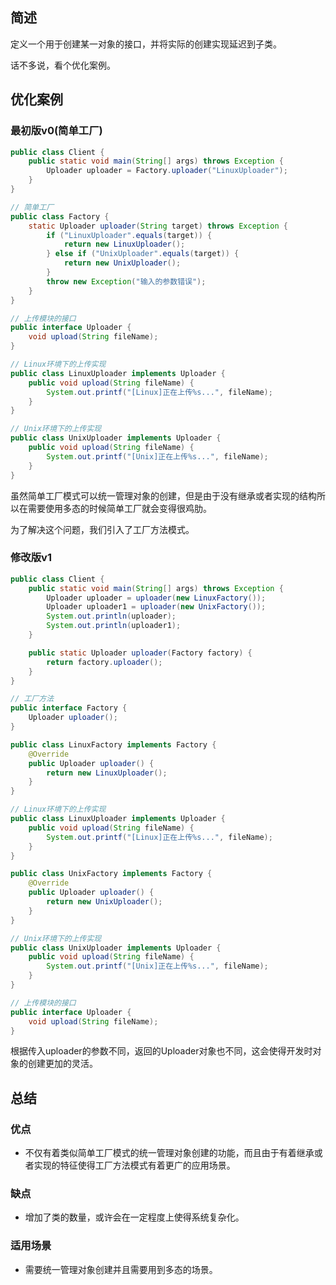 ## 简述

定义一个用于创建某一对象的接口，并将实际的创建实现延迟到子类。

话不多说，看个优化案例。

## 优化案例

### 最初版v0(简单工厂)

```java
public class Client {
    public static void main(String[] args) throws Exception {
        Uploader uploader = Factory.uploader("LinuxUploader");
    }
}

// 简单工厂
public class Factory {
    static Uploader uploader(String target) throws Exception {
        if ("LinuxUploader".equals(target)) {
            return new LinuxUploader();
        } else if ("UnixUploader".equals(target)) {
            return new UnixUploader();
        } 
        throw new Exception("输入的参数错误");
    }
}

// 上传模块的接口
public interface Uploader {
    void upload(String fileName);
}

// Linux环境下的上传实现
public class LinuxUploader implements Uploader {
    public void upload(String fileName) {
        System.out.printf("[Linux]正在上传%s...", fileName);
    }
}

// Unix环境下的上传实现
public class UnixUploader implements Uploader {
    public void upload(String fileName) {
        System.out.printf("[Unix]正在上传%s...", fileName);
    }
}
```

虽然简单工厂模式可以统一管理对象的创建，但是由于没有继承或者实现的结构所以在需要使用多态的时候简单工厂就会变得很鸡肋。

为了解决这个问题，我们引入了工厂方法模式。

### 修改版v1

```java
public class Client {
    public static void main(String[] args) throws Exception {
        Uploader uploader = uploader(new LinuxFactory());
        Uploader uploader1 = uploader(new UnixFactory());
        System.out.println(uploader);
        System.out.println(uploader1);
    }

    public static Uploader uploader(Factory factory) {
        return factory.uploader();
    }
}

// 工厂方法
public interface Factory {
    Uploader uploader();
}

public class LinuxFactory implements Factory {
    @Override
    public Uploader uploader() {
        return new LinuxUploader();
    }
}

// Linux环境下的上传实现
public class LinuxUploader implements Uploader {
    public void upload(String fileName) {
        System.out.printf("[Linux]正在上传%s...", fileName);
    }
}

public class UnixFactory implements Factory {
    @Override
    public Uploader uploader() {
        return new UnixUploader();
    }
}

// Unix环境下的上传实现
public class UnixUploader implements Uploader {
    public void upload(String fileName) {
        System.out.printf("[Unix]正在上传%s...", fileName);
    }
}

// 上传模块的接口
public interface Uploader {
    void upload(String fileName);
}
```

根据传入uploader的参数不同，返回的Uploader对象也不同，这会使得开发时对象的创建更加的灵活。

## 总结

### 优点

- 不仅有着类似简单工厂模式的统一管理对象创建的功能，而且由于有着继承或者实现的特征使得工厂方法模式有着更广的应用场景。

### 缺点

- 增加了类的数量，或许会在一定程度上使得系统复杂化。

### 适用场景

- 需要统一管理对象创建并且需要用到多态的场景。